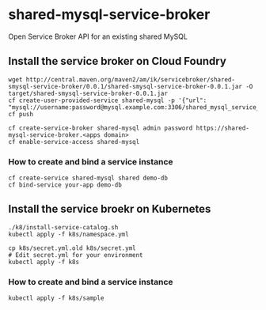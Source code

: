 # shared-mysql-service-broker
Open Service Broker API for an existing shared MySQL

## Install the service broker on Cloud Foundry

```
wget http://central.maven.org/maven2/am/ik/servicebroker/shared-smysql-service-broker/0.0.1/shared-smysql-service-broker-0.0.1.jar -O target/shared-smysql-service-broker-0.0.1.jar
cf create-user-provided-service shared-mysql -p '{"url": "mysql://username:password@mysql.example.com:3306/shared_mysql_service_broker"}'
cf push
```

```
cf create-service-broker shared-mysql admin password https://shared-mysql-service-broker.<apps domain>
cf enable-service-access shared-mysql
```

### How to create and bind a service instance

```
cf create-service shared-mysql shared demo-db
cf bind-service your-app demo-db
```

## Install the service broekr on Kubernetes

```
./k8/install-service-catalog.sh
kubectl apply -f k8s/namespace.yml
```

```
cp k8s/secret.yml.old k8s/secret.yml
# Edit secret.yml for your environment
kubectl apply -f k8s
```

### How to create and bind a service instance

```
kubectl apply -f k8s/sample
```
